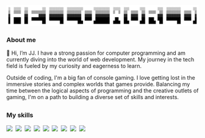 ![](./assets/helloworld.jpg)

### About me

👋 Hi, I’m JJ. I have a strong passion for computer programming and am currently diving into the world of web development. My journey in the tech field is fueled by my curiosity and eagerness to learn.

Outside of coding, I'm a big fan of console gaming. I love getting lost in the immersive stories and complex worlds that games provide. Balancing my time between the logical aspects of programming and the creative outlets of gaming, I'm on a path to building a diverse set of skills and interests.

##

### My skills
<p align="left">
  <img src="https://img.shields.io/badge/javascript-informational?style=for-the-badge&logo=JJ&logoColor=red&color=ddd"/>&nbsp;
  <img src="https://img.shields.io/badge/html-informational?style=for-the-badge&logo=JJ&logoColor=red&color=ddd")/>&nbsp;
  <img src="https://img.shields.io/badge/css-informational?style=for-the-badge&logo=JJ&logoColor=red&color=ddd")/>&nbsp;
  <img src="https://img.shields.io/badge/react-informational?style=for-the-badge&logo=JJ&logoColor=red&color=ddd")/>&nbsp;
  <img src="https://img.shields.io/badge/nodejs-informational?style=for-the-badge&logo=JJ&logoColor=red&color=ddd")/>&nbsp;
  <img src="https://img.shields.io/badge/C%23-239120?style=for-the-badge&logo=JJ&logoColor=red&color=ddd")/>&nbsp;
  <img src="https://img.shields.io/badge/dotnet-informational?style=for-the-badge&logo=JJ&logoColor=red&color=ddd")/>&nbsp;
  <img src="https://img.shields.io/badge/sqlserver-informational?style=for-the-badge&logo=sqlserver&logoColor=red&color=ddd")/>&nbsp;
  <img src="https://img.shields.io/badge/SQL-informational?style=for-the-badge&logo=SQL&logoColor=red&color=ddd")/>&nbsp;
</p>

##